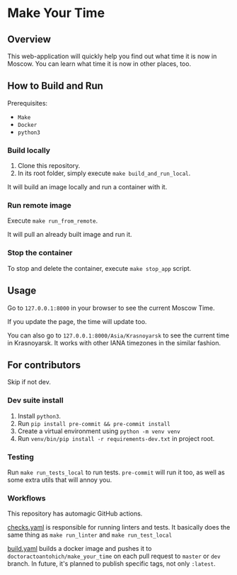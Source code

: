 # Make Your Time

## Overview

This web-application will quickly help you find out what time it is now in Moscow.
You can learn what time it is now in other places, too.

## How to Build and Run

Prerequisites:
  - `Make`
  - `Docker`
  - `python3`

### Build locally

1. Clone this repository.
2. In its root folder, simply execute `make build_and_run_local`.

It will build an image locally and run a container with it.

### Run remote image

Execute `make run_from_remote`.

It will pull an already built image and run it.

### Stop the container

To stop and delete the container, execute `make stop_app` script.

## Usage

Go to `127.0.0.1:8000` in your browser to see the current Moscow Time.

If you update the page, the time will update too.

You can also go to `127.0.0.1:8000/Asia/Krasnoyarsk` to see the current time in Krasnoyarsk.
It works with other IANA timezones in the similar fashion.

## For contributors

Skip if not dev.

### Dev suite install

1. Install `python3`.
2. Run `pip install pre-commit && pre-commit install`
3. Create a virtual environment using `python -m venv venv`
4. Run `venv/bin/pip install -r requirements-dev.txt` in project root.

### Testing

Run `make run_tests_local` to run tests. `pre-commit` will run it too, as well as some extra utils that will annoy you.

### Workflows

This repository has automagic GitHub actions.

[checks.yaml](.github/workflows/checks.yaml) is responsible for running linters and tests.
It basically does the same thing as `make run_linter` and `make run_test_local`

[build.yaml](.github/workflows/build.yaml) builds a docker image
and pushes it to `doctoractoantohich/make_your_time` on each pull request to `master` or `dev` branch.
In future, it's planned to publish specific tags, not only `:latest`.
